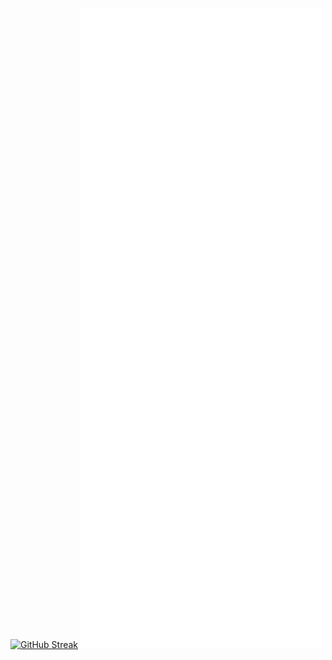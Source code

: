 [![GitHub Streak](http://github-readme-streak-stats.herokuapp.com?user=Gizmotronn&theme=nightowl&hide_border=true&date_format=j%20M%5B%20Y%5D)](https://git.io/streak-stats)
![](https://github.com/Gizmotronn/Gizmotronn/blob/master/github-metrics.svg)
